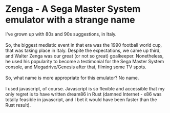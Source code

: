 # Zenga - A Sega Master System emulator with a strange name

I've grown up with 80s and 90s suggestions, in Italy.<br/><br/>
So, the biggest mediatic event in that era was the 1990 football world cup, that was taking place in Italy. Despite the expectations, we came up third, and Walter Zenga was our great (or not so great) goalkeeper. Nonetheless, he used his popularity to become a testimonial for the Sega Master System console, and Megadrive/Genesis after that, filming some TV spots.<br/>
<br/>
So, what name is more appropriate for this emulator? No name.
<br/><br/>
I used javascript, of course. Javascript is so flexible and accessible that my only regret is to have written dream86 in Rust (damned Internet - x86 was totally feasible in javascript, and I bet it would have been faster than the Rust result).
